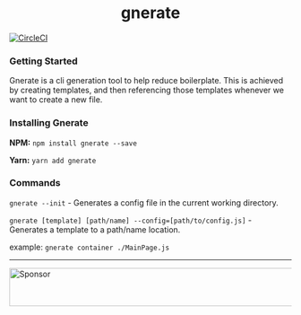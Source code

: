 <h1 align="center">
    gnerate
</h1>

[![CircleCI](https://circleci.com/gh/ganderzz/gnerate/tree/master.svg?style=svg)](https://circleci.com/gh/ganderzz/gnerate/tree/master)

### Getting Started

Gnerate is a cli generation tool to help reduce boilerplate. This is achieved by creating templates, and then referencing those templates whenever we want to create a new file.

### Installing Gnerate

**NPM:** `npm install gnerate --save`

**Yarn:** `yarn add gnerate`


### Commands

`gnerate --init` - Generates a config file in the current working directory.

`gnerate [template] [path/name] --config=[path/to/config.js]` - Generates a template to a path/name location.


example: `gnerate container ./MainPage.js`

---

<a target='_blank' rel='nofollow' href='https://app.codesponsor.io/link/QKTF1y1CFGC8JTAHGqMSLezW/ganderzz/gnerate'>  <img alt='Sponsor' width='888' height='68' src='https://app.codesponsor.io/embed/QKTF1y1CFGC8JTAHGqMSLezW/ganderzz/gnerate.svg' /></a>